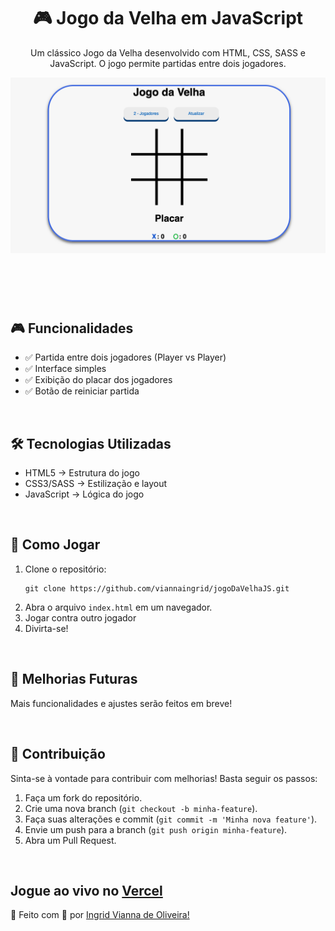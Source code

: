 <header>
        <h1>🎮 Jogo da Velha em JavaScript</h1>
        <p>Um clássico Jogo da Velha desenvolvido com HTML, CSS, SASS e JavaScript. O jogo permite partidas entre dois jogadores.</p>
        <img src="https://github.com/viannaingrid/jogoDaVelhaJS/blob/main/assets/img/jogodaVelha.png"/>
    </header>
    <br>
    <section id="funcionalidades">
        <h2>🎮 Funcionalidades</h2>
        <ul>
            <li>✅ Partida entre dois jogadores (Player vs Player)</li>
            <li>✅ Interface simples</li>
            <li>✅ Exibição do placar dos jogadores</li>
            <li>✅ Botão de reiniciar partida</li>
        </ul>
    </section>
    <br>
    <section id="tecnologias">
        <h2>🛠 Tecnologias Utilizadas</h2>
        <ul>
            <li>HTML5 → Estrutura do jogo</li>
            <li>CSS3/SASS → Estilização e layout</li>
            <li>JavaScript → Lógica do jogo</li>
        </ul>
    </section>
<br>
    <section id="como-jogar">
        <h2>🚀 Como Jogar</h2>
        <ol>
            <li>Clone o repositório:</li>
            <pre><code>git clone https://github.com/viannaingrid/jogoDaVelhaJS.git</code></pre>
            <li>Abra o arquivo <code>index.html</code> em um navegador.</li>
            <li>Jogar contra outro jogador</li>
            <li>Divirta-se!</li>
        </ol>
    </section>
<br>
    <section id="melhorias">
        <h2>🔧 Melhorias Futuras</h2>
        <p>Mais funcionalidades e ajustes serão feitos em breve!</p>
    </section>
<br>
    <section id="contribuicao">
        <h2>📌 Contribuição</h2>
        <p>Sinta-se à vontade para contribuir com melhorias! Basta seguir os passos:</p>
        <ol>
            <li>Faça um fork do repositório.</li>
            <li>Crie uma nova branch (<code>git checkout -b minha-feature</code>).</li>
            <li>Faça suas alterações e commit (<code>git commit -m 'Minha nova feature'</code>).</li>
            <li>Envie um push para a branch (<code>git push origin minha-feature</code>).</li>
            <li>Abra um Pull Request.</li>
        </ol>
    </section>
  
<br>
<section>
  <h2>Jogue ao vivo no <a href="https://jogo-da-velha-js-beta.vercel.app/" target="_blank">Vercel</a></h2>
</section>
    <footer>
        <p>📌 Feito com 💙 por <a href="https://www.linkedin.com/in/ingrid-vianna/" target="_blank">Ingrid Vianna de Oliveira!</a></p>
    </footer>
